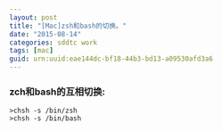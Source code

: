 ```yaml
---
layout: post
title: "[Mac]zsh和bash的切换。"
date: "2015-08-14"
categories: sddtc work
tags: [mac]
guid: urn:uuid:eae144dc-bf18-44b3-bd13-a09530afd3a6
---
```


### zch和bash的互相切换:    

~~~vim
>chsh -s /bin/zsh
>chsh -s /bin/bash
~~~
